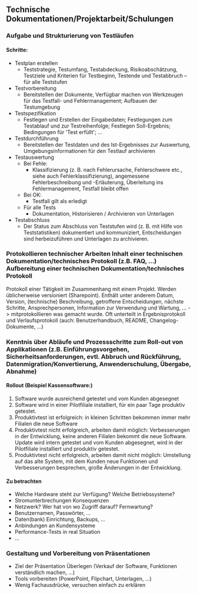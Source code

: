 ## Technische Dokumentationen/Projektarbeit/Schulungen

### Aufgabe und Strukturierung von Testläufen

#### Schritte:

* Testplan erstellen
    * Teststrategie, Testumfang, Testabdeckung, Risikoabschätzung, Testziele und Kriterien für Testbeginn, Testende und
      Testabbruch – für alle Teststufen
* Testvorbereitung
    * Bereitstellen der Dokumente, Verfügbar machen von Werkzeugen für das Testfall- und Fehlermanagement; Aufbauen der
      Testumgebung
* Testspezifikation
    * Festlegen und Erstellen der Eingabedaten; Festlegungen zum Testablauf und zur Testreihenfolge; Festlegen
      Soll-Ergebnis; Bedingungen für 'Test erfüllt'; ...
* Testdurchführung
    * Bereitstellen der Testdaten und des Ist-Ergebnisses zur Auswertung, Umgebungsinformationen für den Testlauf
      archivieren
* Testauswertung
    * Bei Fehle:
        * Klassifizierung (z. B. nach Fehlerursache, Fehlerschwere etc., siehe auch Fehlerklassifizierung), angemessene
          Fehlerbeschreibung und -Erläuterung, Überleitung ins Fehlermanagement, Testfall bleibt offen
    * Bei OK:
        * Testfall gilt als erledigt
    * Für alle Tests
        * Dokumentation, Historisieren / Archivieren von Unterlagen
* Testabschluss
    * Der Status zum Abschluss von Teststufen wird (z. B. mit Hilfe von Teststatistiken) dokumentiert und kommuniziert,
      Entscheidungen sind herbeizuführen und Unterlagen zu archivieren.

### Protokollieren technischer Arbeiten Inhalt einer technischen Dokumentation/technisches Protokoll (z.B. FAQ, …) Aufbereitung einer technischen Dokumentation/technisches Protokoll

Protokoll einer Tätigkeit im Zusammenhang mit einem Projekt. Werden üblicherweise versioniert (Sharepoint). Enthält
unter anderem Datum, Version, (technische) Beschreibung, getroffene Entscheidungen, nächste Schritte, Ansprechpersonen,
Information zur Verwendung und Wartung, … -> mitprotokollieren was gemacht wurde. Oft unterteilt in Ergebnisprotokoll
und Verlaufsprotokoll (auch: Benutzerhandbuch, README, Changelog-Dokumente, …)

### Kenntnis über Abläufe und Prozessschritte zum Roll-out von Applikationen (z.B. Einführungsvorgehen, Sicherheitsanforderungen, evtl. Abbruch und Rückführung, Datenmigration/Konvertierung, Anwenderschulung, Übergabe, Abnahme)

#### Rollout (Beispiel Kassensoftware:)

1. Software wurde ausreichend getestet und vom Kunden abgesegnet
2. Software wird in einer Pilotfiliale installiert, für ein paar Tage produktiv getestet.
3. Produktivtest ist erfolgreich: in kleinen Schritten bekommen immer mehr Filialen die neue Software
4. Produktivtest nicht erfolgreich, arbeiten damit möglich: Verbesserungen in der Entwicklung, keine anderen Filialen bekommt die neue Software. Update wird intern getestet und vom Kunden abgesegnet, wird in der Pilotfiliale installiert und produktiv getestet.
5. Produktivtest nicht erfolgreich, arbeiten damit nicht möglich: Umstellung auf das alte System, mit dem Kunden neue Funktionen und Verbesserungen besprechen, große Änderungen in der Entwicklung.


#### Zu betrachten

* Welche Hardware steht zur Verfügung? Welche Betriebssysteme?
* Stromunterbrechungen Konsequenzen
* Netzwerk? Wer hat von wo Zugriff darauf? Fernwartung?
* Benutzernamen, Passwörter, ...
* Daten(bank) Einrichtung, Backups, …
* Anbindungen an Kundensysteme
* Performance-Tests in real Situation
* ...

### Gestaltung und Vorbereitung von Präsentationen

* Ziel der Präsentation Überlegen (Verkauf der Software, Funktionen verständlich machen, …)
* Tools vorbereiten (PowerPoint, Flipchart, Unterlagen, …)
* Wenig Fachausdrücke, versuchen einfach zu erklären

